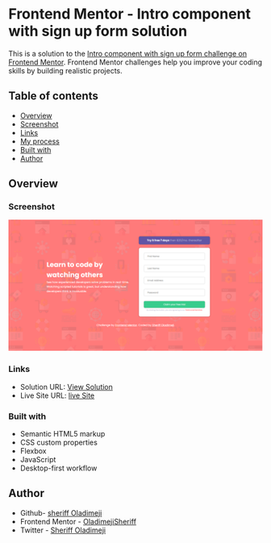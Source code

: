 # Frontend Mentor - Intro component with sign up form solution

This is a solution to the [Intro component with sign up form challenge on Frontend Mentor](https://www.frontendmentor.io/challenges/intro-component-with-signup-form-5cf91bd49edda32581d28fd1). Frontend Mentor challenges help you improve your coding skills by building realistic projects.

## Table of contents

- [Overview](#overview)
- [Screenshot](#screenshot)
- [Links](#links)
- [My process](#my-process)
- [Built with](#built-with)
- [Author](#author)

## Overview

### Screenshot

![](./images/Frontend%20Mentor%20_%20Intro%20component%20with%20sign%20up%20form.png)






### Links

- Solution URL: [View Solution](https://github.com/OladimejiSheriff/intro-component-with-signup-form)
- Live Site URL: [live Site ](https://oladimejisheriff.github.io/intro-component-with-signup-form/)

### Built with

- Semantic HTML5 markup
- CSS custom properties
- Flexbox
- JavaScript
- Desktop-first workflow

## Author

- Github- [sheriff Oladimeji](https://www.your-site.com)
- Frontend Mentor - [OladimejiSheriff](https://www.frontendmentor.io/profile/OladimejiSheriff)
- Twitter - [Sheriff Oladimeji](https://www.twitter.com/sheriffWebDev)
